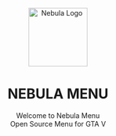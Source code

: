 <p align="center">
  <img src="assets/logo.png" alt="Nebula Logo" width="120">
</p>

<h1 align="center">NEBULA MENU</h1>

<p align="center">
  Welcome to Nebula Menu<br/>
  Open Source Menu for GTA V
</p>
